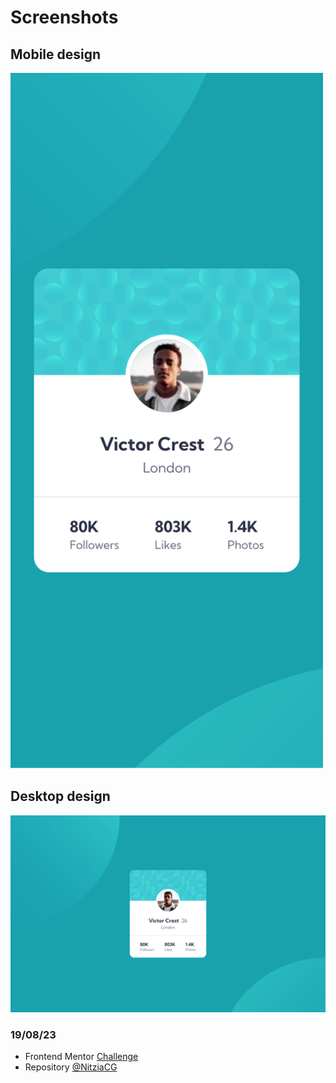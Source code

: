 # Screenshots

## Mobile design
<img src="https://github.com/NitziaCG/Frontend-Mentor-Projects/blob/main/ProfileCardComponent/images/mobile-design.png" width=500>

## Desktop design
![](./images/desktop-design.png)

### 19/08/23
- Frontend Mentor [Challenge](https://www.frontendmentor.io/challenges/profile-card-component-cfArpWshJ/hub)
- Repository [@NitziaCG](https://github.com/NitziaCG/Frontend-Mentor-Projects)
